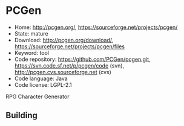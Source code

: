 # PCGen

- Home: http://pcgen.org/, https://sourceforge.net/projects/pcgen/
- State: mature
- Download: http://pcgen.org/download/, https://sourceforge.net/projects/pcgen/files
- Keyword: tool
- Code repository: https://github.com/PCGen/pcgen.git, https://svn.code.sf.net/p/pcgen/code (svn), http://pcgen.cvs.sourceforge.net (cvs)
- Code language: Java
- Code license: LGPL-2.1

RPG Character Generator

## Building
